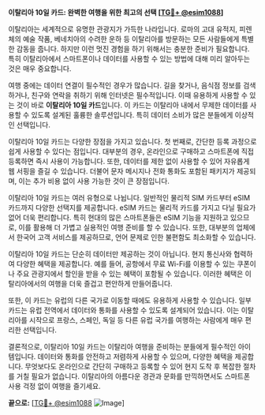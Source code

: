 **이탈리아 10일 카드: 완벽한 여행을 위한 최고의 선택 [[TG💪+ @esim1088](https://t.me/s/esim1088)]**

이탈리아는 세계적으로 유명한 관광지가 가득한 나라입니다. 로마의 고대 유적지, 피렌체의 예술 작품, 베네치아의 수려한 운하 등 이탈리아를 방문하는 모든 사람들에게 특별한 감동을 줍니다. 하지만 이런 멋진 경험을 하기 위해서는 충분한 준비가 필요합니다. 특히 이탈리아에서 스마트폰이나 데이터를 사용할 수 있는 방법에 대해 미리 알아두는 것은 매우 중요합니다.

여행 중에는 데이터 연결이 필수적인 경우가 많습니다. 길을 찾거나, 음식점 정보를 검색하거나, 친구와 연락을 취하기 위해 인터넷은 필수적입니다. 이때 유용하게 사용할 수 있는 것이 바로 **이탈리아 10일 카드**입니다. 이 카드는 이탈리아 내에서 무제한 데이터를 사용할 수 있도록 설계된 훌륭한 솔루션입니다. 특히 데이터 소비가 많은 분들에게 이상적인 선택입니다.

이탈리아 10일 카드는 다양한 장점을 가지고 있습니다. 첫 번째로, 간단한 등록 과정으로 쉽게 사용할 수 있다는 점입니다. 대부분의 경우, 온라인으로 구매하고 스마트폰에 직접 등록하면 즉시 사용이 가능합니다. 또한, 데이터를 제한 없이 사용할 수 있어 자유롭게 웹 서핑을 즐길 수 있습니다. 더불어 문자 메시지나 전화 통화도 포함된 패키지가 제공되며, 이는 추가 비용 없이 사용 가능한 것이 큰 장점입니다.

이탈리아 10일 카드는 여러 유형으로 나뉩니다. 일반적인 물리적 SIM 카드부터 eSIM 카드까지 다양한 선택지를 제공합니다. eSIM 카드는 물리적 카드를 가지고 다닐 필요가 없어 더욱 편리합니다. 특히 현대의 많은 스마트폰들은 eSIM 기능을 지원하고 있으므로, 이를 활용해 더 가볍고 실용적인 여행 준비를 할 수 있습니다. 또한, 대부분의 업체에서 한국어 고객 서비스를 제공하므로, 언어 문제로 인한 불편함도 최소화할 수 있습니다.

이탈리아 10일 카드는 단순히 데이터만 제공하는 것이 아닙니다. 현지 통신사와 협력하여 다양한 혜택을 제공합니다. 예를 들어, 공항에서 무료 Wi-Fi를 이용할 수 있는 쿠폰이나 주요 관광지에서 할인을 받을 수 있는 혜택이 포함될 수 있습니다. 이러한 혜택은 이탈리아에서의 여행을 더욱 즐겁고 편안하게 만들어줍니다.

또한, 이 카드는 유럽의 다른 국가로 이동할 때에도 유용하게 사용할 수 있습니다. 일부 카드는 유럽 전역에서 데이터와 통화를 사용할 수 있도록 설계되어 있습니다. 이는 이탈리아를 시작으로 프랑스, 스페인, 독일 등 다른 유럽 국가를 여행하는 사람에게 매우 편리한 선택입니다.

결론적으로, 이탈리아 10일 카드는 이탈리아 여행을 준비하는 분들에게 필수적인 아이템입니다. 데이터와 통화를 안전하고 저렴하게 사용할 수 있으며, 다양한 혜택을 제공합니다. 무엇보다도 온라인으로 간단히 구매하고 등록할 수 있어 현지 도착 후 복잡한 절차를 거칠 필요가 없습니다. 이탈리아의 아름다운 경관과 문화를 만끽하면서도 스마트폰 사용 걱정 없이 여행을 즐기세요.

**끝으로:** [[TG💪+ @esim1088](https://t.me/s/esim1088) ![Image](https://i.postimg.cc/Y0z9fWf4/image.png)]